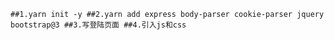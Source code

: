 `
##1.yarn init -y
##2.yarn add express body-parser cookie-parser jquery bootstrap@3
##3.写登陆页面
##4.引入js和css
`
